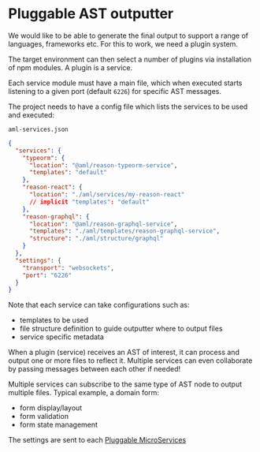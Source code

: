 # Pluggable AST outputter

We would like to be able to generate the final output to support a range of languages, frameworks etc. For this to work, we need a plugin system.

The target environment can then select a number of plugins via installation of npm modules.
A plugin is a service.

Each service module must have a main file, which when executed starts listening to a given port (default `6226`) for specific AST messages.

The project needs to have a config file which lists the services to be used and executed:

`aml-services.json`

```json
{
  "services": {
    "typeorm": {
      "location": "@aml/reason-typeorm-service",
      "templates": "default"
    },
    "reason-react": {
      "location": "./aml/services/my-reason-react"
      // implicit "templates": "default"
    },
    "reason-graphql": {
      "location": "@aml/reason-graphql-service",
      "templates": "./aml/templates/reason-graphql-service",
      "structure": "./aml/structure/graphql"
    }
  },
  "settings": {
    "transport": "websockets",
    "port": "6226"
  }
}
```

Note that each service can take configurations such as:

- templates to be used
- file structure definition to guide outputter where to output files
- service specific metadata

When a plugin (service) receives an AST of interest, it can process and output one or more files to reflect it. Multiple services can even collaborate by passing messages between each other if needed!

Multiple services can subscribe to the same type of AST node to output multiple files.
Typical example, a domain form:

- form display/layout
- form validation
- form state management

The settings are sent to each [Pluggable MicroServices](./docs/MicroServices.md)

